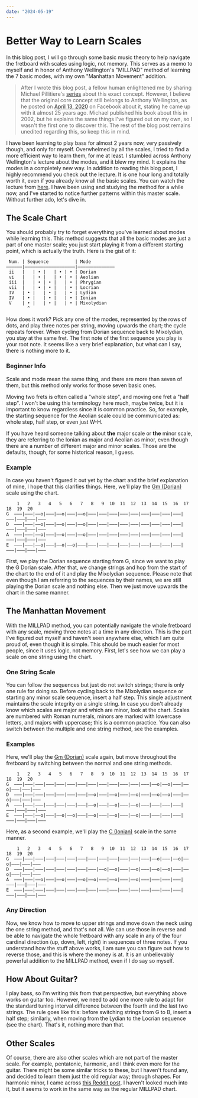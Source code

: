 ```yaml
---
date: "2024-05-19"
---
```


# Better Way to Learn Scales

In this blog post, I will go through some basic music theory to help navigate the fretboard with scales using logic, not memory. This serves as a memo to myself and in honor of Anthony Wellington's "MILLPAD" method of learning the 7 basic modes, with my own "Manhattan Movement" addition.

> After I wrote this blog post, a fellow human enlightened me by sharing Michael Pillitiere's [series](https://youtube.com/playlist?list=PLB04Q_-DchOO2pfeUB7rT2imLd9jeOFzz&feature=shared) about this exact concept. However, I believe that the original core concept still belongs to Anthony Wellington, as he posted on [April 13, 2020](https://m.facebook.com/BASSOLOGY/posts/i-came-up-with-the-millpad-grid-almost-25-years-ago-then-i-started-showing-it-to/3348368578523953/) on Facebook about it, stating he came up with it almost 25 years ago. Michael published his book about this in 2002, but he explains the same things I've figured out on my own, so I wasn't the first one to discover this. The rest of the blog post remains unedited regarding this, so keep this in mind.

I have been learning to play bass for almost 2 years now, very passively though, and only for myself. Overwhelmed by all the scales, I tried to find a more efficient way to learn them, for me at least. I stumbled across Anthony Wellington's lecture about the modes, and it blew my mind. It explains the modes in a completely new way. In addition to reading this blog post, I highly recommend you check out the lecture. It is one hour long and totally worth it, even if you already know all the basic scales. You can watch the lecture from [here](https://www.youtube.com/watch?v=L74DpDgMTzw). I have been using and studying the method for a while now, and I've started to notice further patterns within this master scale. Without further ado, let's dive in.

## The Scale Chart

You should probably try to forget everything you've learned about modes while learning this. This method suggests that all the basic modes are just a part of one master scale; you just start playing it from a different starting point, which is actually the truth. Here is the gist of it:

```
 Num. | Sequence          | Mode
——————|———————————————————|——————————————
 ii   |   | • |   | • | • | Dorian
 vi   |   | • |   | • | • | Aeolian
 iii  |   | • | • |   | • | Phrygian
 vii  |   | • | • |   | • | Locrian
 IV   | • |   | • |   | • | Lydian
 IV   | • |   | • |   | • | Ionian
 V    | • |   | • |   | • | Mixolydian
        ^
```

How does it work? Pick any one of the modes, represented by the rows of dots, and play three notes per string, moving upwards the chart; the cycle repeats forever. When cycling from Dorian sequence back to Mixolydian, you stay at the same fret. The first note of the first sequence you play is your root note. It seems like a very brief explanation, but what can I say, there is nothing more to it.

### Beginner Info

Scale and mode mean the same thing, and there are more than seven of them, but this method only works for those seven basic ones.

Moving two frets is often called a "whole step", and moving one fret a "half step". I won't be using this terminology here much, maybe twice, but it is important to know regardless since it is common practice. So, for example, the starting sequence for the Aeolian scale could be communicated as: whole step, half step, or even just W-H.

If you have heard someone talking about **the** major scale or **the** minor scale, they are referring to the Ionian as major and Aeolian as minor, even though there are a number of different major and minor scales. Those are the defaults, though, for some historical reason, I guess.

### Example

In case you haven't figured it out yet by the chart and the brief explanation of mine, I hope that this clarifies things. Here, we'll play the [Gm (Dorian)](https://guitarscale.org/bass/g-dorian.html) scale using the chart.

```
    1   2   3   4   5   6   7   8   9  10  11  12  13  14  15  16  17  18  19  20
G  ———|———|——o|———|——o|———|——o|———|———|———|———|———|———|———|———|———|———|———|———|———
D  ———|———|——o|———|——o|———|——o|———|———|———|———|———|———|———|———|———|———|———|———|———
A  ———|———|——o|———|——o|———|——o|———|———|———|———|———|———|———|———|———|———|———|———|———
E  ———|———|——o|———|——o|——o|———|———|———|———|———|———|———|———|———|———|———|———|———|———
```

First, we play the Dorian sequence starting from G, since we want to play the G Dorian scale. After that, we change strings and hop from the start of the chart to the end of it and play the Mixolydian sequence. Please note that even though I am referring to the sequences by their names, we are still playing the Dorian scale and nothing else. Then we just move upwards the chart in the same manner.

## The Manhattan Movement

With the MILLPAD method, you can potentially navigate the whole fretboard with any scale, moving three notes at a time in any direction. This is the part I've figured out myself and haven't seen anywhere else, which I am quite proud of, even though it is simple. This should be much easier for most people, since it uses logic, not memory. First, let's see how we can play a scale on one string using the chart.

### One String Scale

You can follow the sequences but just do not switch strings; there is only one rule for doing so. Before cycling back to the Mixolydian sequence or starting any minor scale sequence, insert a half step. This single adjustment maintains the scale integrity on a single string. In case you don't already know which scales are major and which are minor, look at the chart. Scales are numbered with Roman numerals, minors are marked with lowercase letters, and majors with uppercase; this is a common practice. You can also switch between the multiple and one string method, see the examples.

### Examples

Here, we'll play the [Gm (Dorian)](https://guitarscale.org/bass/g-dorian.html) scale again, but move throughout the fretboard by switching between the normal and one string methods.

```
    1   2   3   4   5   6   7   8   9  10  11  12  13  14  15  16  17  18  19  20
G  ———|———|———|———|———|———|———|———|———|———|———|———|———|——o|——o|———|——o|———|———|———
D  ———|———|———|———|———|———|———|——o|———|——o|———|——o|———|——o|——o|———|——o|———|———|———
A  ———|———|———|———|———|———|———|——o|———|——o|———|——o|———|———|———|———|———|———|———|———
E  ———|———|——o|———|——o|——o|———|——o|———|——o|———|——o|———|———|———|———|———|———|———|———
```

Here, as a second example, we'll play the [C (Ionian)](https://guitarscale.org/bass/c-ionian.html) scale in the same manner.

```
    1   2   3   4   5   6   7   8   9  10  11  12  13  14  15  16  17  18  19  20
G  ———|———|———|———|———|———|———|———|———|———|———|———|———|——o|———|——o|——o|———|———|———
D  ———|———|———|———|———|———|———|———|——o|——o|———|——o|———|——o|——o|———|——o|———|———|———
A  ———|———|——o|———|——o|———|——o|——o|———|——o|———|——o|———|———|———|———|———|———|———|———
E  ———|———|———|———|———|———|———|———|———|———|———|———|———|———|———|———|———|———|———|———
```

### Any Direction

Now, we know how to move to upper strings and move down the neck using the one string method, and that's not all. We can use those in reverse and be able to navigate the whole fretboard with any scale in any of the four cardinal direction (up, down, left, right) in sequences of three notes. If you understand how the stuff above works, I am sure you can figure out how to reverse those, and this is where the money is at. It is an unbelievably powerful addition to the MILLPAD method, even if I do say so myself.

## How About Guitar?

I play bass, so I'm writing this from that perspective, but everything above works on guitar too. However, we need to add one more rule to adapt for the standard tuning interval difference between the fourth and the last two strings. The rule goes like this: before switching strings from G to B, insert a half step; similarly, when moving from the Lydian to the Locrian sequence (see the chart). That's it, nothing more than that.

## Other Scales

Of course, there are also other scales which are not part of the master scale. For example, pentatonic, harmonic, and I think even more for the guitar. There might be some similar tricks to these, but I haven't found any, and decided to learn them just the old regular way; through shapes. For harmonic minor, I came across [this Reddit post](https://www.reddit.com/r/guitars/comments/uozs96/an_easy_way_to_learn_scale_modes_for_ionian_and/). I haven't looked much into it, but it seems to work in the same way as the regular MILLPAD chart.

